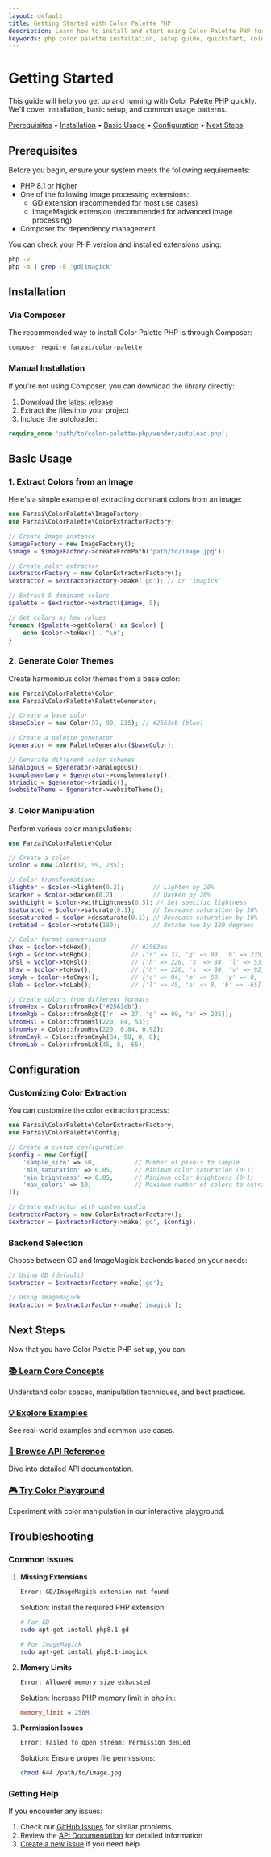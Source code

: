 ```yaml
---
layout: default
title: Getting Started with Color Palette PHP
description: Learn how to install and start using Color Palette PHP for image color extraction and manipulation
keywords: php color palette installation, setup guide, quickstart, color extraction tutorial
---
```


# Getting Started

This guide will help you get up and running with Color Palette PHP quickly. We'll cover installation, basic setup, and common usage patterns.

<div class="quick-links">
  <a href="#prerequisites">Prerequisites</a> •
  <a href="#installation">Installation</a> •
  <a href="#basic-usage">Basic Usage</a> •
  <a href="#configuration">Configuration</a> •
  <a href="#next-steps">Next Steps</a>
</div>

## Prerequisites

Before you begin, ensure your system meets the following requirements:

- PHP 8.1 or higher
- One of the following image processing extensions:
  - GD extension (recommended for most use cases)
  - ImageMagick extension (recommended for advanced image processing)
- Composer for dependency management

You can check your PHP version and installed extensions using:

```bash
php -v
php -m | grep -E 'gd|imagick'
```

## Installation

### Via Composer

The recommended way to install Color Palette PHP is through Composer:

```bash
composer require farzai/color-palette
```

### Manual Installation

If you're not using Composer, you can download the library directly:

1. Download the [latest release](https://github.com/parsilver/color-palette-php/releases)
2. Extract the files into your project
3. Include the autoloader:

```php
require_once 'path/to/color-palette-php/vendor/autoload.php';
```

## Basic Usage

### 1. Extract Colors from an Image

Here's a simple example of extracting dominant colors from an image:

```php
use Farzai\ColorPalette\ImageFactory;
use Farzai\ColorPalette\ColorExtractorFactory;

// Create image instance
$imageFactory = new ImageFactory();
$image = $imageFactory->createFromPath('path/to/image.jpg');

// Create color extractor
$extractorFactory = new ColorExtractorFactory();
$extractor = $extractorFactory->make('gd'); // or 'imagick'

// Extract 5 dominant colors
$palette = $extractor->extract($image, 5);

// Get colors as hex values
foreach ($palette->getColors() as $color) {
    echo $color->toHex() . "\n";
}
```

### 2. Generate Color Themes

Create harmonious color themes from a base color:

```php
use Farzai\ColorPalette\Color;
use Farzai\ColorPalette\PaletteGenerator;

// Create a base color
$baseColor = new Color(37, 99, 235); // #2563eb (blue)

// Create a palette generator
$generator = new PaletteGenerator($baseColor);

// Generate different color schemes
$analogous = $generator->analogous();
$complementary = $generator->complementary();
$triadic = $generator->triadic();
$websiteTheme = $generator->websiteTheme();
```

### 3. Color Manipulation

Perform various color manipulations:

```php
use Farzai\ColorPalette\Color;

// Create a color
$color = new Color(37, 99, 235);

// Color transformations
$lighter = $color->lighten(0.2);        // Lighten by 20%
$darker = $color->darken(0.2);          // Darken by 20%
$withLight = $color->withLightness(0.5); // Set specific lightness
$saturated = $color->saturate(0.1);     // Increase saturation by 10%
$desaturated = $color->desaturate(0.1); // Decrease saturation by 10%
$rotated = $color->rotate(180);         // Rotate hue by 180 degrees

// Color format conversions
$hex = $color->toHex();           // #2563eb
$rgb = $color->toRgb();           // ['r' => 37, 'g' => 99, 'b' => 235]
$hsl = $color->toHsl();           // ['h' => 220, 's' => 84, 'l' => 53]
$hsv = $color->toHsv();           // ['h' => 220, 's' => 84, 'v' => 92]
$cmyk = $color->toCmyk();         // ['c' => 84, 'm' => 58, 'y' => 0, 'k' => 8]
$lab = $color->toLab();           // ['l' => 45, 'a' => 8, 'b' => -65]

// Create colors from different formats
$fromHex = Color::fromHex('#2563eb');
$fromRgb = Color::fromRgb(['r' => 37, 'g' => 99, 'b' => 235]);
$fromHsl = Color::fromHsl(220, 84, 53);
$fromHsv = Color::fromHsv(220, 0.84, 0.92);
$fromCmyk = Color::fromCmyk(84, 58, 0, 8);
$fromLab = Color::fromLab(45, 8, -65);
```

## Configuration

### Customizing Color Extraction

You can customize the color extraction process:

```php
use Farzai\ColorPalette\ColorExtractorFactory;
use Farzai\ColorPalette\Config;

// Create a custom configuration
$config = new Config([
    'sample_size' => 50,           // Number of pixels to sample
    'min_saturation' => 0.05,      // Minimum color saturation (0-1)
    'min_brightness' => 0.05,      // Minimum color brightness (0-1)
    'max_colors' => 10,            // Maximum number of colors to extract
]);

// Create extractor with custom config
$extractorFactory = new ColorExtractorFactory();
$extractor = $extractorFactory->make('gd', $config);
```

### Backend Selection

Choose between GD and ImageMagick backends based on your needs:

```php
// Using GD (default)
$extractor = $extractorFactory->make('gd');

// Using ImageMagick
$extractor = $extractorFactory->make('imagick');
```

## Next Steps

Now that you have Color Palette PHP set up, you can:

<div class="next-steps">
  <div class="next-step">
    <h3><a href="core-concepts">📚 Learn Core Concepts</a></h3>
    <p>Understand color spaces, manipulation techniques, and best practices.</p>
  </div>
  
  <div class="next-step">
    <h3><a href="examples/">💡 Explore Examples</a></h3>
    <p>See real-world examples and common use cases.</p>
  </div>
  
  <div class="next-step">
    <h3><a href="api/">📖 Browse API Reference</a></h3>
    <p>Dive into detailed API documentation.</p>
  </div>
  
  <div class="next-step">
    <h3><a href="playground">🎮 Try Color Playground</a></h3>
    <p>Experiment with color manipulation in our interactive playground.</p>
  </div>
</div>

## Troubleshooting

### Common Issues

1. **Missing Extensions**
   ```bash
   Error: GD/ImageMagick extension not found
   ```
   Solution: Install the required PHP extension:
   ```bash
   # For GD
   sudo apt-get install php8.1-gd
   
   # For ImageMagick
   sudo apt-get install php8.1-imagick
   ```

2. **Memory Limits**
   ```bash
   Error: Allowed memory size exhausted
   ```
   Solution: Increase PHP memory limit in php.ini:
   ```ini
   memory_limit = 256M
   ```

3. **Permission Issues**
   ```bash
   Error: Failed to open stream: Permission denied
   ```
   Solution: Ensure proper file permissions:
   ```bash
   chmod 644 /path/to/image.jpg
   ```

### Getting Help

If you encounter any issues:

1. Check our [GitHub Issues](https://github.com/parsilver/color-palette-php/issues) for similar problems
2. Review the [API Documentation](api/) for detailed information
3. [Create a new issue](https://github.com/parsilver/color-palette-php/issues/new) if you need help 